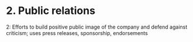 # 2. Public relations

2: Efforts to build positive public image of the company and defend against criticism; uses press releases, sponsorship, endorsements